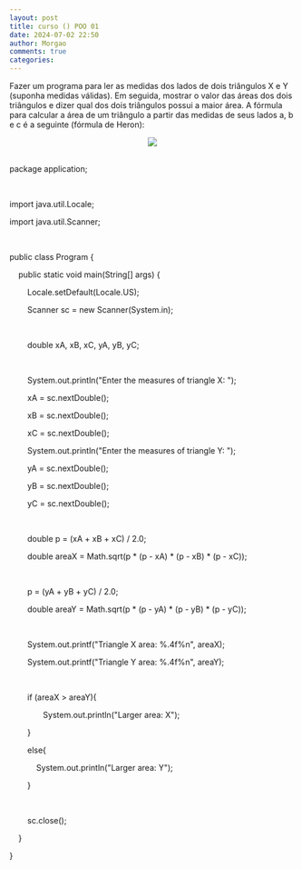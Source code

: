 ```yaml
---
layout: post
title: curso () POO 01
date: 2024-07-02 22:50
author: Morgao
comments: true
categories:
---
```

<p>Fazer um programa para ler as medidas dos lados de dois triângulos X e Y (suponha medidas
válidas). Em seguida, mostrar o valor das áreas dos dois triângulos e dizer qual dos dois triângulos
possui a maior área.
A fórmula para calcular a área de um triângulo a partir das medidas de seus lados a, b e c é a
seguinte (fórmula de Heron):</p><p></p><div class="separator" style="clear: both; text-align: center;"><a href="https://blogger.googleusercontent.com/img/b/R29vZ2xl/AVvXsEgCoiQ3iasKGBUvvv3r9Jqjx5PdLVYBmeIO59317cdUFPdAfQL2SCaXgQD66YqaXEeyh4wPr83S05FERHl9HnBno8EcTDFJwSPVATffSGUbeiYLnvloFH7JCpY-G527TPhiaAB0J2UoIjg/" style="margin-left: 1em; margin-right: 1em;"><img data-original-height="375" data-original-width="1125" src="https://blogger.googleusercontent.com/img/b/R29vZ2xl/AVvXsEgCoiQ3iasKGBUvvv3r9Jqjx5PdLVYBmeIO59317cdUFPdAfQL2SCaXgQD66YqaXEeyh4wPr83S05FERHl9HnBno8EcTDFJwSPVATffSGUbeiYLnvloFH7JCpY-G527TPhiaAB0J2UoIjg/s16000/image.png" /></a></div><br /><p></p><p>package application;</p><p><br /></p><p>import java.util.Locale;</p><p>import java.util.Scanner;</p><p><br /></p><p>public class Program {</p><p>&nbsp; &nbsp; public static void main(String[] args) {&nbsp; &nbsp; &nbsp; &nbsp;&nbsp;</p><p>&nbsp; &nbsp; &nbsp; &nbsp; Locale.setDefault(Locale.US);</p><p>&nbsp; &nbsp; &nbsp; &nbsp; Scanner sc = new Scanner(System.in);</p><p>&nbsp; &nbsp; &nbsp; &nbsp;&nbsp;</p><p>&nbsp; &nbsp; &nbsp; &nbsp; double xA, xB, xC, yA, yB, yC;</p><p>&nbsp; &nbsp; &nbsp; &nbsp;&nbsp;</p><p>&nbsp; &nbsp; &nbsp; &nbsp; System.out.println("Enter the measures of triangle X: ");&nbsp;</p><p>&nbsp; &nbsp; &nbsp; &nbsp; xA = sc.nextDouble();</p><p>&nbsp; &nbsp; &nbsp; &nbsp; xB = sc.nextDouble();</p><p>&nbsp; &nbsp; &nbsp; &nbsp; xC = sc.nextDouble();</p><p>&nbsp; &nbsp; &nbsp; &nbsp; System.out.println("Enter the measures of triangle Y: ");</p><p>&nbsp; &nbsp; &nbsp; &nbsp; yA = sc.nextDouble();</p><p>&nbsp; &nbsp; &nbsp; &nbsp; yB = sc.nextDouble();</p><p>&nbsp; &nbsp; &nbsp; &nbsp; yC = sc.nextDouble();</p><p>&nbsp; &nbsp; &nbsp;&nbsp;</p><p>&nbsp; &nbsp; &nbsp; &nbsp; double p = (xA + xB + xC) / 2.0;</p><p>&nbsp; &nbsp; &nbsp; &nbsp; double areaX = Math.sqrt(p * (p - xA) * (p - xB) * (p - xC));</p><p>&nbsp; &nbsp; &nbsp; &nbsp;&nbsp;</p><p>&nbsp; &nbsp; &nbsp; &nbsp; p = (yA + yB + yC) / 2.0;</p><p>&nbsp; &nbsp; &nbsp; &nbsp; double areaY = Math.sqrt(p * (p - yA) * (p - yB) * (p - yC));</p><p>&nbsp; &nbsp; &nbsp; &nbsp;&nbsp;</p><p>&nbsp; &nbsp; &nbsp; &nbsp; System.out.printf("Triangle X area: %.4f%n", areaX);</p><p>&nbsp; &nbsp; &nbsp; &nbsp; System.out.printf("Triangle Y area: %.4f%n", areaY);</p><p>&nbsp; &nbsp; &nbsp; &nbsp;&nbsp;</p><p>&nbsp; &nbsp; &nbsp; &nbsp; if (areaX &gt; areaY){</p><p>&nbsp; &nbsp; &nbsp; &nbsp; &nbsp; &nbsp; &nbsp; &nbsp;System.out.println("Larger area: X");</p><p>&nbsp; &nbsp; &nbsp; &nbsp; }</p><p>&nbsp; &nbsp; &nbsp; &nbsp; else{</p><p>&nbsp; &nbsp; &nbsp; &nbsp; &nbsp; &nbsp; System.out.println("Larger area: Y");</p><p>&nbsp; &nbsp; &nbsp; &nbsp; }</p><p>&nbsp; &nbsp; &nbsp; &nbsp;&nbsp;</p><p>&nbsp; &nbsp; &nbsp; &nbsp; sc.close();</p><p>&nbsp; &nbsp; }</p><p>}</p><div><br /></div>
